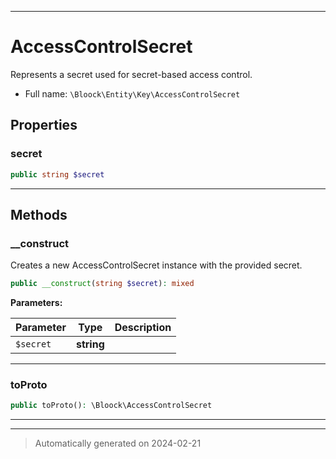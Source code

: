 ***

# AccessControlSecret

Represents a secret used for secret-based access control.



* Full name: `\Bloock\Entity\Key\AccessControlSecret`



## Properties


### secret



```php
public string $secret
```






***

## Methods


### __construct

Creates a new AccessControlSecret instance with the provided secret.

```php
public __construct(string $secret): mixed
```








**Parameters:**

| Parameter | Type | Description |
|-----------|------|-------------|
| `$secret` | **string** |  |





***

### toProto



```php
public toProto(): \Bloock\AccessControlSecret
```












***


***
> Automatically generated on 2024-02-21
